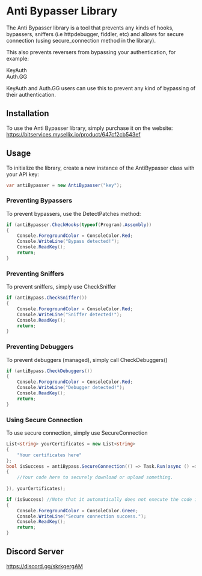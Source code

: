 
# Anti Bypasser Library

The Anti Bypasser library is a tool that prevents any kinds of hooks, bypassers, sniffers (i.e httpdebugger, fiddler, etc) and allows for secure connection (using secure_connection method in the library).

This also prevents reversers from bypassing your authentication, for example:

KeyAuth\
Auth.GG

KeyAuth and Auth.GG users can use this to prevent any kind of bypassing of their authentication.
## Installation

To use the Anti Bypasser library, simply purchase it on the website: https://bitservices.mysellix.io/product/647cf2cb543ef

## Usage

To initialize the library, create a new instance of the AntiBypasser class with your API key:

```csharp
var antiBypasser = new AntiBypasser("key");
```

### Preventing Bypassers

To prevent bypassers, use the DetectPatches method:

```csharp
if (antiBypasser.CheckHooks(typeof(Program).Assembly))
{
    Console.ForegroundColor = ConsoleColor.Red;
    Console.WriteLine("Bypass detected!");
    Console.ReadKey();
    return;
}
```

### Preventing Sniffers

To prevent sniffers, simply use CheckSniffer

```csharp
if (antiBypass.CheckSniffer())
{
    Console.ForegroundColor = ConsoleColor.Red;
    Console.WriteLine("Sniffer detected!");
    Console.ReadKey();
    return;
}
```
### Preventing Debuggers

To prevent debuggers (managed), simply call CheckDebuggers()

```csharp
if (antiBypass.CheckDebuggers())
{
    Console.ForegroundColor = ConsoleColor.Red;
    Console.WriteLine("Debugger detected!");
    Console.ReadKey();
    return;
}
```
### Using Secure Connection

To use secure connection, simply use SecureConnection

```csharp
List<string> yourCertificates = new List<string>
{
    "Your certificates here"
};
bool isSuccess = antiBypass.SecureConnection(() => Task.Run(async () =>
{
    //Your code here to securely download or upload something.
 
}), yourCertificates);

if (isSuccess) //Note that it automatically does not execute the code if it doesn't succeed.
{
    Console.ForegroundColor = ConsoleColor.Green;
    Console.WriteLine("Secure connection success.");
    Console.ReadKey();
    return;
}
```

## Discord Server

https://discord.gg/skrkgergAM
